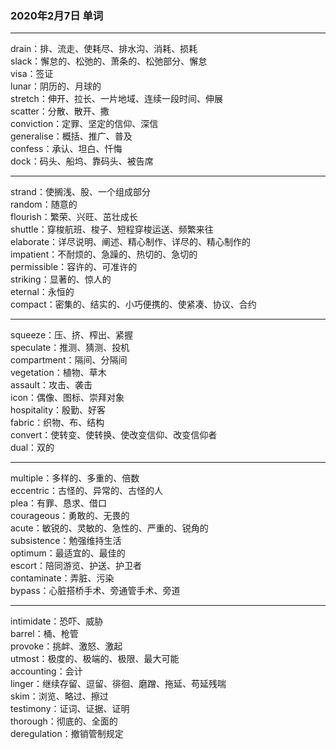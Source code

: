 ### 2020年2月7日 单词
- - -
drain：排、流走、使耗尽、排水沟、消耗、损耗  
slack：懈怠的、松弛的、萧条的、松弛部分、懈怠  
visa：签证  
lunar：阴历的、月球的  
stretch：伸开、拉长、一片地域、连续一段时间、伸展  
scatter：分散、散开、撒  
conviction：定罪、坚定的信仰、深信  
generalise：概括、推广、普及  
confess：承认、坦白、忏悔  
dock：码头、船坞、靠码头、被告席  
- - -
strand：使搁浅、股、一个组成部分  
random：随意的  
flourish：繁荣、兴旺、茁壮成长  
shuttle：穿梭航班、梭子、短程穿梭运送、频繁来往  
elaborate：详尽说明、阐述、精心制作、详尽的、精心制作的  
impatient：不耐烦的、急躁的、热切的、急切的  
permissible：容许的、可准许的  
striking：显著的、惊人的  
eternal：永恒的  
compact：密集的、结实的、小巧便携的、使紧凑、协议、合约  
- - -
squeeze：压、挤、榨出、紧握  
speculate：推测、猜测、投机  
compartment：隔间、分隔间  
vegetation：植物、草木  
assault：攻击、袭击  
icon：偶像、图标、崇拜对象  
hospitality：殷勤、好客  
fabric：织物、布、结构  
convert：使转变、使转换、使改变信仰、改变信仰者  
dual：双的  
- - -
multiple：多样的、多重的、倍数  
eccentric：古怪的、异常的、古怪的人  
plea：有罪、恳求、借口  
courageous：勇敢的、无畏的  
acute：敏锐的、灵敏的、急性的、严重的、锐角的  
subsistence：勉强维持生活  
optimum：最适宜的、最佳的  
escort：陪同游览、护送、护卫者  
contaminate：弄脏、污染  
bypass：心脏搭桥手术、旁通管手术、旁道  
- - -
intimidate：恐吓、威胁  
barrel：桶、枪管  
provoke：挑衅、激怒、激起  
utmost：极度的、极端的、极限、最大可能  
accounting：会计  
linger：继续存留、逗留、徘徊、磨蹭、拖延、苟延残喘  
skim：浏览、略过、擦过  
testimony：证词、证据、证明  
thorough：彻底的、全面的  
deregulation：撤销管制规定
